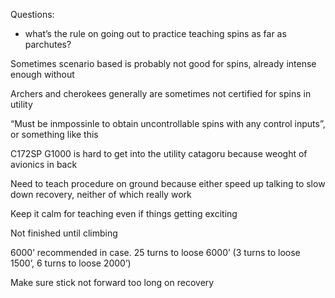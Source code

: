 Questions:
- what’s the rule on going out to practice teaching spins as far as parchutes?

Sometimes scenario based is probably not good for spins, already intense enough without

Archers and cherokees generally are sometimes not certified for spins in utility 

“Must be inmpossinle to obtain uncontrollable spins with any control inputs”, or something like this 

C172SP G1000 is hard to get into the utility catagoru because weoght of avionics in back

Need to teach procedure on ground because either speed up talking to slow down recovery, neither of which really work

Keep it calm for teaching even if things getting exciting 

Not finished until climbing 

6000’ recommended in case. 25 turns to loose 6000’ (3 turns to loose 1500’, 6 turns to loose 2000’)

Make sure stick not forward too long on recovery 

